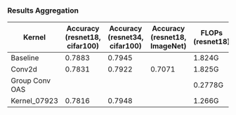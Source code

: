 ### Results Aggregation

| Kernel | Accuracy (resnet18, cifar100) | Accuracy (resnet34, cifar100) | Accuracy (resnet18, ImageNet) | FLOPs (resnet18) | Performance (resnet18) |
| ------| ------| ------| ------| ------| ------ |
| Baseline | 0.7883 | 0.7945 |  | 1.824G | 38.8ms |
| Conv2d | 0.7831 | 0.7922 | 0.7071 | 1.825G | 35.7ms |
| Group Conv OAS |  |  |  | 0.2778G | TODO |
| Kernel_07923 | 0.7816 | 0.7948 |  | 1.266G | 16.5ms |

